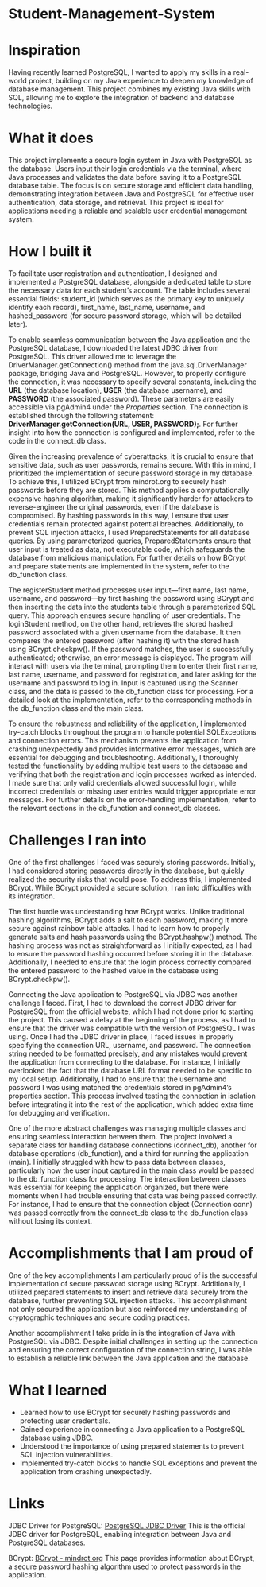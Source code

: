 # Student-Management-System

# Inspiration
Having recently learned PostgreSQL, I wanted to apply my skills in a real-world project, building on my Java experience to deepen my knowledge of database management. This project combines my existing Java skills with SQL, allowing me to explore the integration of backend and database technologies.

# What it does
This project implements a secure login system in Java with PostgreSQL as the database. Users input their login credentials via the terminal, where Java processes and validates the data before saving it to a PostgreSQL database table. The focus is on secure storage and efficient data handling, demonstrating integration between Java and PostgreSQL for effective user authentication, data storage, and retrieval. This project is ideal for applications needing a reliable and scalable user credential management system.

# How I built it
To facilitate user registration and authentication, I designed and implemented a PostgreSQL database, alongside a dedicated table to store the necessary data for each student’s account. The table includes several essential fields: student_id (which serves as the primary key to uniquely identify each record), first_name, last_name, username, and hashed_password (for secure password storage, which will be detailed later).

To enable seamless communication between the Java application and the PostgreSQL database, I downloaded the latest JDBC driver from PostgreSQL. This driver allowed me to leverage the DriverManager.getConnection() method from the java.sql.DriverManager package, bridging Java and PostgreSQL. However, to properly configure the connection, it was necessary to specify several constants, including the **URL** (the database location), **USER** (the database username), and **PASSWORD** (the associated password). These parameters are easily accessible via pgAdmin4 under the _Properties_ section. The connection is established through the following statement: **DriverManager.getConnection(URL, USER, PASSWORD);**. For further insight into how the connection is configured and implemented, refer to the code in the connect_db class.

Given the increasing prevalence of cyberattacks, it is crucial to ensure that sensitive data, such as user passwords, remains secure. With this in mind, I prioritized the implementation of secure password storage in my database. To achieve this, I utilized BCrypt from mindrot.org to securely hash passwords before they are stored. This method applies a computationally expensive hashing algorithm, making it significantly harder for attackers to reverse-engineer the original passwords, even if the database is compromised. By hashing passwords in this way, I ensure that user credentials remain protected against potential breaches. Additionally, to prevent SQL injection attacks, I used PreparedStatements for all database queries. By using parameterized queries, PreparedStatements ensure that user input is treated as data, not executable code, which safeguards the database from malicious manipulation. For further details on how BCrypt and prepare statements are implemented in the system, refer to the db_function class.

The registerStudent method processes user input—first name, last name, username, and password—by first hashing the password using BCrypt and then inserting the data into the students table through a parameterized SQL query. This approach ensures secure handling of user credentials. The loginStudent method, on the other hand, retrieves the stored hashed password associated with a given username from the database. It then compares the entered password (after hashing it) with the stored hash using BCrypt.checkpw(). If the password matches, the user is successfully authenticated; otherwise, an error message is displayed. The program will interact with users via the terminal, prompting them to enter their first name, last name, username, and password for registration, and later asking for the username and password to log in. Input is captured using the Scanner class, and the data is passed to the db_function class for processing. For a detailed look at the implementation, refer to the corresponding methods in the db_function class and the main class.

To ensure the robustness and reliability of the application, I implemented try-catch blocks throughout the program to handle potential SQLExceptions and connection errors. This mechanism prevents the application from crashing unexpectedly and provides informative error messages, which are essential for debugging and troubleshooting. Additionally, I thoroughly tested the functionality by adding multiple test users to the database and verifying that both the registration and login processes worked as intended. I made sure that only valid credentials allowed successful login, while incorrect credentials or missing user entries would trigger appropriate error messages. For further details on the error-handling implementation, refer to the relevant sections in the db_function and connect_db classes.

# Challenges I ran into
One of the first challenges I faced was securely storing passwords. Initially, I had considered storing passwords directly in the database, but quickly realized the security risks that would pose. To address this, I implemented BCrypt. While BCrypt provided a secure solution, I ran into difficulties with its integration.

The first hurdle was understanding how BCrypt works. Unlike traditional hashing algorithms, BCrypt adds a salt to each password, making it more secure against rainbow table attacks. I had to learn how to properly generate salts and hash passwords using the BCrypt.hashpw() method. The hashing process was not as straightforward as I initially expected, as I had to ensure the password hashing occurred before storing it in the database. Additionally, I needed to ensure that the login process correctly compared the entered password to the hashed value in the database using BCrypt.checkpw().

Connecting the Java application to PostgreSQL via JDBC was another challenge I faced. First, I had to download the correct JDBC driver for PostgreSQL from the official website, which I had not done prior to starting the project. This caused a delay at the beginning of the process, as I had to ensure that the driver was compatible with the version of PostgreSQL I was using. Once I had the JDBC driver in place, I faced issues in properly specifying the connection URL, username, and password. The connection string needed to be formatted precisely, and any mistakes would prevent the application from connecting to the database. For instance, I initially overlooked the fact that the database URL format needed to be specific to my local setup. Additionally, I had to ensure that the username and password I was using matched the credentials stored in pgAdmin4’s properties section. This process involved testing the connection in isolation before integrating it into the rest of the application, which added extra time for debugging and verification.

One of the more abstract challenges was managing multiple classes and ensuring seamless interaction between them. The project involved a separate class for handling database connections (connect_db), another for database operations (db_function), and a third for running the application (main). I initially struggled with how to pass data between classes, particularly how the user input captured in the main class would be passed to the db_function class for processing. The interaction between classes was essential for keeping the application organized, but there were moments when I had trouble ensuring that data was being passed correctly. For instance, I had to ensure that the connection object (Connection conn) was passed correctly from the connect_db class to the db_function class without losing its context.


# Accomplishments that I am proud of
One of the key accomplishments I am particularly proud of is the successful implementation of secure password storage using BCrypt. Additionally, I utilized prepared statements to insert and retrieve data securely from the database, further preventing SQL injection attacks. This accomplishment not only secured the application but also reinforced my understanding of cryptographic techniques and secure coding practices.

Another accomplishment I take pride in is the integration of Java with PostgreSQL via JDBC. Despite initial challenges in setting up the connection and ensuring the correct configuration of the connection string, I was able to establish a reliable link between the Java application and the database.


# What I learned
*  Learned how to use BCrypt for securely hashing passwords and protecting user credentials.
*  Gained experience in connecting a Java application to a PostgreSQL database using JDBC.
*  Understood the importance of using prepared statements to prevent SQL injection vulnerabilities.
*  Implemented try-catch blocks to handle SQL exceptions and prevent the application from crashing unexpectedly.

# Links
JDBC Driver for PostgreSQL:
[PostgreSQL JDBC Driver](https://jdbc.postgresql.org/)
This is the official JDBC driver for PostgreSQL, enabling integration between Java and PostgreSQL databases.

BCrypt:
[BCrypt - mindrot.org](https://www.mindrot.org/projects/jBCrypt/#download)
This page provides information about BCrypt, a secure password hashing algorithm used to protect passwords in the application.

